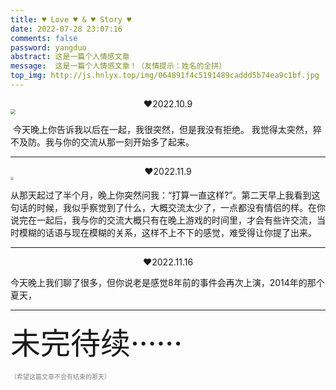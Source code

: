 ```yaml
---
title: ♥ Love ♥ & ♥ Story ♥
date: 2022-07-28 23:07:16
comments: false
password: yangduo
abstract: 这是一篇个人情感文章
message:  这是一篇个人情感文章！（友情提示：姓名的全拼）
top_img: http://js.hnlyx.top/img/064891f4c5191489caddd5b74ea9c1bf.jpg
---
```


 <div style="text-align: center;">❤2022.10.9</div> 



<img src="http://js.hnlyx.top/2022/11/19/16688407218482.jpg" style="zoom:50%;" />

​			今天晚上你告诉我以后在一起，我很突然，但是我没有拒绝。
​    		我觉得太突然，猝不及防。我与你的交流从那一刻开始多了起来。

------

 <div style="text-align: center;">❤2022.11.9</div> 

<img src="http://js.hnlyx.top/2022/11/19/16688407697671.jpg" style="zoom: 33%;" />

​		从那天起过了半个月，晚上你突然问我：“打算一直这样?”。第二天早上我看到这句话的时候，我似乎察觉到了什么，大概交流太少了，一点都没有情侣的样。在你说完在一起后，我与你的交流大概只有在晚上游戏的时间里，才会有些许交流，当时模糊的话语与现在模糊的关系，这样不上不下的感觉，难受得让你提了出来。

-----

 <div style="text-align: center;">❤2022.11.16</div> 

​		今天晚上我们聊了很多，但你说老是感觉8年前的事件会再次上演，2014年的那个夏天，

------

<font size="20px">未完待续······</font>

<font size="0.1px" color="Gray">（希望这篇文章不会有结束的那天）</font>

